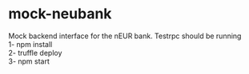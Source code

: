 # mock-neubank
Mock backend interface for the nEUR bank.
Testrpc should be running 
<br>1- npm install
<br>2- truffle deploy
<br>3- npm start

